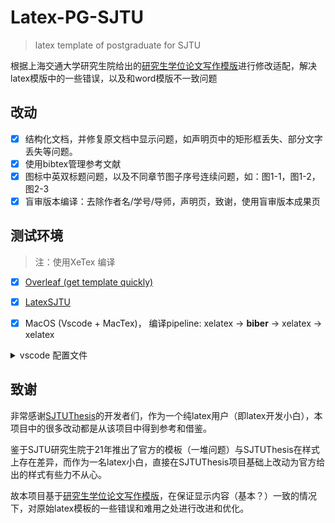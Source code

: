 # Latex-PG-SJTU
> latex template of postgraduate for SJTU

根据上海交通大学研究生院给出的[研究生学位论文写作模版](https://www.gs.sjtu.edu.cn/info/1136/8374.htm)进行修改适配，解决latex模版中的一些错误，以及和word模版不一致问题

## 改动
- [x] 结构化文档，并修复原文档中显示问题，如声明页中的矩形框丢失、部分文字丢失等问题。
- [x] 使用bibtex管理参考文献
- [x] 图标中英双标题问题，以及不同章节图子序号连续问题，如：图1-1，图1-2，图2-3
- [x] 盲审版本编译：去除作者名/学号/导师，声明页，致谢，使用盲审版本成果页

## 测试环境
> 注：使用XeTex 编译

- [x] [Overleaf (get template quickly)]()

- [x] [LatexSJTU](https://latex.sjtu.edu.cn/)

- [x] MacOS (Vscode + MacTex)， 编译pipeline: xelatex -> **biber** -> xelatex -> xelatex
<details>
<summary>vscode 配置文件</summary>

```
"latex-workshop.latex.tools": [
        {
            "name": "xelatex",
            "command": "xelatex",
            "args": [
                "-synctex=1",
                "-interaction=nonstopmode",
                "-file-line-error",
                "-pdf",
                "%DOCFILE%"
            ]
        },
        {
            "name": "pdflatex",
            "command": "pdflatex",
            "args": [
                "-synctex=1",
                "-interaction=nonstopmode",
                "-file-line-error",
                "%DOCFILE%"
            ]
        },
        {
            "name": "bibtex",
            "command": "bibtex",
            "args": [
                "%DOCFILE%"
            ]
        },
        {
            "name": "biber",
            "command": "biber",
            "args": [
                "%DOCFILE%"
            ]
        }
    ],
  // 编译命令
    "latex-workshop.latex.recipes": [
        {
            "name": "xelatex",
            "tools": [
                "xelatex"
            ],
        },
        {
            "name": "xelatex*2",
            "tools": [
                "xelatex",
                "xelatex"
            ],
        },
        {
            "name": "bibtex",
            "tools": [
                "bibtex"
            ],
        },
        {
            "name": "pdflatex",
            "tools": [
                "pdflatex"
            ]
        },
        {
            "name": "xe->bib->xe->xe",
            "tools": [
                "xelatex",
                "bibtex",
                "xelatex",
                "xelatex"
            ]
        },
        {
            "name": "xe->biber->xe->xe",
            "tools": [
                "xelatex",
                "biber",
                "xelatex",
                "xelatex"
            ]
        },
        {
            "name": "pdf->bib->pdf->pdf",
            "tools": [
                "pdflatex",
                "bibtex",
                "pdflatex",
                "pdflatex"
            ]
        }
    ],
```

</details>




## 致谢
非常感谢[SJTUThesis](https://github.com/sjtug/SJTUThesis)的开发者们，作为一个纯latex用户（即latex开发小白），本项目中的很多改动都是从该项目中得到参考和借鉴。

鉴于SJTU研究生院于21年推出了官方的模板（一堆问题）与SJTUThesis在样式上存在差异，而作为一名latex小白，直接在SJTUThesis项目基础上改动为官方给出的样式有些力不从心。

故本项目基于[研究生学位论文写作模版](https://www.gs.sjtu.edu.cn/info/1136/8374.htm)，在保证显示内容（基本？）一致的情况下，对原始latex模板的一些错误和难用之处进行改进和优化。